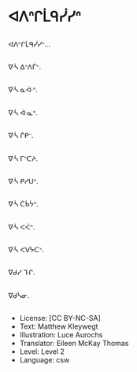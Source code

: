 # ᐊᐱᐢᒋᒫᑫᓰᓯᐢ

##
ᐊᐱᐢᒋᒫᑫᓰᓯᐢ...

##
ᐍᓵ ᐃᐢᐱᒦᐠ.

##
ᐍᓵ ᓈᐚᐤ.

##
ᐍᓵ ᐚᓇᐤ.

##
ᐍᓵ ᒌᑭᐨ.

##
ᐍᓵ ᒥᐢᑕᔨ.

##
ᐍᓵ ᑭᓯᑌᐤ.

##
ᐍᓵ ᑖᑳᔮᐤ.

##
ᐍᓵ ᐸᐹᐢ.

##
ᐍᓵ ᐸᐯᔮᑕᐠ.

##
ᐁᑯᓯ ᒭᒋ.

##
ᐁᑯᓵᓂ.

##
* License: [CC BY-NC-SA]
* Text: Matthew Kleywegt
* Illustration: Luce Aurochs
* Translator: Eileen McKay Thomas
* Level: Level 2
* Language: csw
